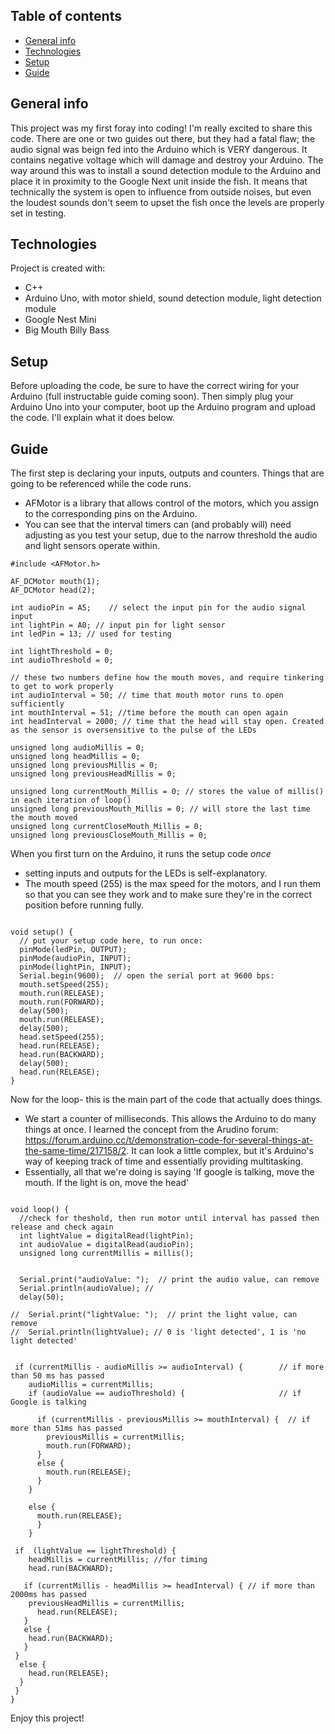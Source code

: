 ## Table of contents
* [General info](#general-info)
* [Technologies](#technologies)
* [Setup](#setup)
* [Guide](#guide)

## General info
This project was my first foray into coding! I'm really excited to share this code. There are one or two guides out there, but they had a fatal flaw; the audio signal was beign fed into the Arduino which is VERY dangerous. It contains negative voltage which will damage and destroy your Arduino. The way around this was to install a sound detection module to the Arduino and place it in proximity to the Google Next unit inside the fish. It means that technically the system is open to influence from outside noises, but even the loudest sounds don't seem to upset the fish once the levels are properly set in testing. 
	
## Technologies
Project is created with:
* C++
* Arduino Uno, with motor shield, sound detection module, light detection module
* Google Nest Mini
* Big Mouth Billy Bass
	
## Setup
Before uploading the code, be sure to have the correct wiring for your Arduino (full instructable guide coming soon).
Then simply plug your Arduino Uno into your computer, boot up the Arduino program and upload the code. 
I'll explain what it does below.

## Guide

The first step is declaring your inputs, outputs and counters. Things that are going to be referenced while the code runs.
* AFMotor is a library that allows control of the motors, which you assign to the corresponding pins on the Arduino.
* You can see that the interval timers can (and probably will)  need adjusting as you test your setup, due to the narrow threshold the audio and light sensors operate within. 

```
#include <AFMotor.h>

AF_DCMotor mouth(1);
AF_DCMotor head(2); 

int audioPin = A5;    // select the input pin for the audio signal input
int lightPin = A0; // input pin for light sensor
int ledPin = 13; // used for testing

int lightThreshold = 0;
int audioThreshold = 0;

// these two numbers define how the mouth moves, and require tinkering to get to work properly
int audioInterval = 50; // time that mouth motor runs to open sufficiently
int mouthInterval = 51; //time before the mouth can open again
int headInterval = 2000; // time that the head will stay open. Created as the sensor is oversensitive to the pulse of the LEDs

unsigned long audioMillis = 0;
unsigned long headMillis = 0;
unsigned long previousMillis = 0;
unsigned long previousHeadMillis = 0;

unsigned long currentMouth_Millis = 0; // stores the value of millis() in each iteration of loop()
unsigned long previousMouth_Millis = 0; // will store the last time the mouth moved
unsigned long currentCloseMouth_Millis = 0;
unsigned long previousCloseMouth_Millis = 0;

```

When you first turn on the Arduino, it runs the setup code _once_
* setting inputs and outputs for the LEDs is self-explanatory. 
* The mouth speed (255) is the max speed for the motors, and I run them so that you can see they work and to make sure they're in the correct position before running fully.

```

void setup() {
  // put your setup code here, to run once:
  pinMode(ledPin, OUTPUT);
  pinMode(audioPin, INPUT);
  pinMode(lightPin, INPUT);
  Serial.begin(9600);  // open the serial port at 9600 bps: 
  mouth.setSpeed(255);
  mouth.run(RELEASE);
  mouth.run(FORWARD);
  delay(500);
  mouth.run(RELEASE); 
  delay(500);
  head.setSpeed(255);
  head.run(RELEASE);
  head.run(BACKWARD);
  delay(500);
  head.run(RELEASE);
}

```

Now for the loop- this is the main part of the code that actually does things.
* We start a counter of milliseconds. This allows the Arduino to do many things at once. I learned the concept from the Arudino forum: https://forum.arduino.cc/t/demonstration-code-for-several-things-at-the-same-time/217158/2. It can look a little complex, but it's Arduino's way of keeping track of time and essentially providing multitasking. 
* Essentially, all that we're doing is saying 'If google is talking, move the mouth. If the light is on, move the head'
```

void loop() {
  //check for theshold, then run motor until interval has passed then release and check again
  int lightValue = digitalRead(lightPin);
  int audioValue = digitalRead(audioPin);
  unsigned long currentMillis = millis();

  
  Serial.print("audioValue: ");  // print the audio value, can remove
  Serial.println(audioValue); // 
  delay(50);

//  Serial.print("lightValue: ");  // print the light value, can remove
//  Serial.println(lightValue); // 0 is 'light detected', 1 is 'no light detected'


 if (currentMillis - audioMillis >= audioInterval) {        // if more than 50 ms has passed
    audioMillis = currentMillis;
    if (audioValue == audioThreshold) {                     // if Google is talking

      if (currentMillis - previousMillis >= mouthInterval) {  // if more than 51ms has passed
        previousMillis = currentMillis;
        mouth.run(FORWARD);
      }
      else {
        mouth.run(RELEASE);
      }
    }

    else {
      mouth.run(RELEASE);
      }
    }

 if  (lightValue == lightThreshold) {
    headMillis = currentMillis; //for timing
    head.run(BACKWARD);
 
   if (currentMillis - headMillis >= headInterval) { // if more than 2000ms has passed
    previousHeadMillis = currentMillis;
      head.run(RELEASE);
   }
   else {
    head.run(BACKWARD);
   }
 }
  else {
    head.run(RELEASE);
  }
 }
}
```
Enjoy this project!
